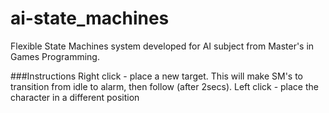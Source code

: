 # ai-state_machines
Flexible State Machines system developed for AI subject from Master's in Games Programming.

###Instructions
Right click - place a new target. This will make SM's to transition from idle to alarm, then follow (after 2secs).
Left click - place the character in a different position